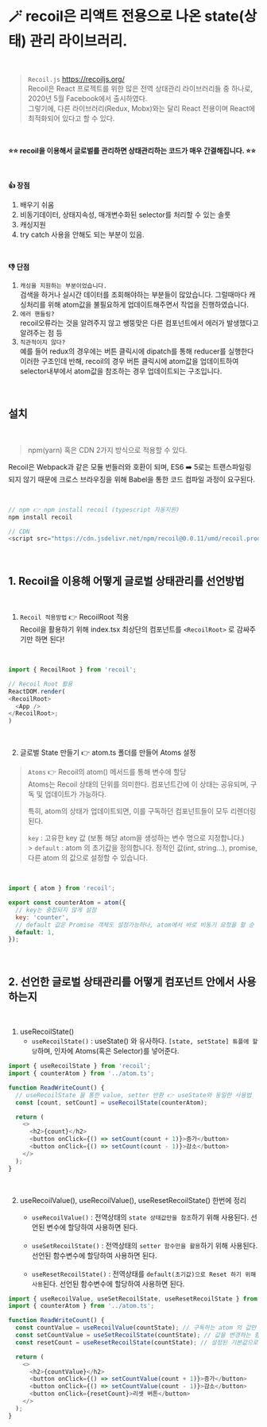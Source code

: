# 🪄 recoil은 리액트 전용으로 나온 state(상태) 관리 라이브러리.

</br>

> `Recoil.js` https://recoiljs.org/ </br>
> Recoil은 React 프로젝트를 위한 많은 전역 상태관리 라이브러리들 중 하나로, 2020년 5월 Facebook에서 출시하였다. </br>
> 그렇기에, 다른 라이브러리(Redux, Mobx)와는 달리 React 전용이며 React에 최적화되어 있다고 할 수 있다.

</br>

<b>⭐⭐ recoil을 이용해서 글로벌를 관리하면 상태관리하는 코드가 매우 간결해집니다. ⭐⭐</b>

</br>

<b>👍 장점 </b>

1. 배우기 쉬움
2. 비동기데이터, 상태지속성, 매개변수화된 selector를 처리할 수 있는 솔룻
3. 캐싱지원
4. try catch 사용을 안해도 되는 부분이 있음.

</br>

<b>👎 단점 </b>

1. `캐싱을 지원하는 부분이었습니다.` </br>
   검색을 하거나 실시간 데이터를 조회해야하는 부분들이 많았습니다.
   그럴때마다 캐싱처리를 위해 atom값을 불필요하게 업데이트해주면서 작업을 진행하였습니다.
2. `에러 핸들링?` </br>
   recoil오류라는 것을 알려주지 않고 쌩뚱맞은 다른 컴포넌트에서 에러가 발생했다고 알려주는 점 등
3. `직관적이지 않다?` </br>
   예를 들어 redux의 경우에는 버튼 클릭시에 dipatch를 통해 reducer를 실행한다 이러한 구조인데 반해,
   recoil의 경우 버튼 클릭시에 atom값을 업데이트하여 selector내부에서 atom값을 참조하는 경우 업데이트되는 구조입니다.

</br>

## 설치

</br>

> npm(yarn) 혹은 CDN 2가지 방식으로 적용할 수 있다.

Recoil은 Webpack과 같은 모듈 번들러와 호환이 되며, ES6 ➡️ 5로는 트랜스파일링 되지 않기 때문에 크로스 브라우징을 위해 Babel을 통한 코드 컴파일 과정이 요구된다.

</br>

```javascript
// npm 👉 npm install recoil (typescript 자동지원)
npm install recoil

// CDN
<script src="https://cdn.jsdelivr.net/npm/recoil@0.0.11/umd/recoil.production.js"></script>
```

</br>

## 1. Recoil을 이용해 어떻게 글로벌 상태관리를 선언방법

</br>

1. `Recoil 적용방법` 👉 RecoilRoot 적용</br>
   Recoil을 활용하기 위해 index.tsx 최상단의 <App /> 컴포넌트를 `<RecoilRoot>` 로 감싸주기만 하면 된다!

</br>

```javascript
import { RecoilRoot } from 'recoil';

// Recoil Root 활용
ReactDOM.render(
<RecoilRoot>
  <App />
</RecoilRoot>;
)
```

</br>

2. 글로벌 State 만들기 👉 atom.ts 폴더를 만들어 Atoms 설정

> `Atoms` 👉 Recoil의 atom() 메서드를 통해 변수에 할당 </br>
> Atoms는 Recoil 상태의 단위를 의미한다. 컴포넌트간에 이 상태는 공유되며, 구독 및 업데이트가 가능하다.
>
> 특히, atom의 상태가 업데이트되면, 이를 구독하던 컴포넌트들이 모두 리렌더링된다.
>
> `key` : 고유한 key 값 (보통 해당 atom을 생성하는 변수 명으로 지정합니다.) </br> > `default` : atom 의 초기값을 정의합니다. 정적인 값(int, string...), promise, 다른 atom 의 값으로 설정할 수 있습니다.

</br>

```javascript
import { atom } from 'recoil';

export const counterAtom = atom({
  // key는 중첩되지 않게 설정
  key: 'counter',
  // default 값은 Promise 객체도 설정가능하나, atom에서 바로 비동기 요청을 할 순 없다.
  default: 1,
});
```

</br>

## 2. 선언한 글로벌 상태관리를 어떻게 컴포넌트 안에서 사용하는지

</br>

1. useRecoilState()</br>
   - `useRecoilState()` : useState() 와 유사하다. `[state, setState] 튜플에 할당`하며, 인자에 Atoms(혹은 Selector)를 넣어준다.

```javascript
import { useRecoilState } from 'recoil';
import { counterAtom } from '../atom.ts';

function ReadWriteCount() {
  // useRecoilState 을 통한 value, setter 반환 👉 useState와 동일한 사용법
  const [count, setCount] = useRecoilState(counterAtom);

  return (
    <>
      <h2>{count}</h2>
      <button onClick={() => setCount(count + 1)}>증가</button>
      <button onClick={() => setCount(count - 1)}>감소</button>
    </>
  );
}
```

</br>

2. useRecoilValue(), useRecoilValue(), useResetRecoilState() 한번에 정리 </br>

   - `useRecoilValue()` : 전역상태의 `state 상태값만을 참조`하기 위해 사용된다. 선언된 변수에 할당하여 사용하면 된다.

    </br>

   - `useSetRecoilState()` : 전역상태의 `setter 함수만을 활용`하기 위해 사용된다. 선언된 함수변수에 할당하여 사용하면 된다.

    </br>

   - `useResetRecoilState()` : 전역상태를 `default(초기값)으로 Reset 하기 위해 사용`된다. 선언된 함수변수에 할당하여 사용하면 된다.

```javascript
import { useRecoilValue, useSetRecoilState, useResetRecoilState } from 'recoil';
import { counterAtom } from '../atom.ts';

function ReadWriteCount() {
  const countValue = useRecoilValue(countState); // 구독하는 atom 의 값만 반환
  const setCountValue = useSetRecoilState(countState); // 값을 변경하는 함수만 반환
  const resetCount = useResetRecoilState(countState); // 설정된 기본값으로 리셋

  return (
    <>
      <h2>{countValue}</h2>
      <button onClick={() => setCountValue(count + 1)}>증가</button>
      <button onClick={() => setCountValue(count - 1)}>감소</button>
      <button onClick={resetCount}>리셋 버튼</button>
    </>
  );
}
```
